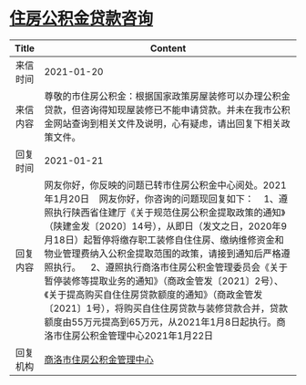 # <a href="http://www.shangluo.gov.cn/zmhd/ldxxxx.jsp?urltype=leadermail.LeaderMailContentUrl&wbtreeid=1112&leadermailid=6831">住房公积金贷款咨询</a>
|Title|Content|
|:---:|---|
|来信时间|2021-01-20|
|来信内容|尊敬的市住房公积金：根据国家政策房屋装修可以办理公积金贷款，但咨询得知现屋装修已不能申请贷款。并未在我市公积金网站查询到相关文件及说明，心有疑虑，请出回复下相关政策文件。|
|回复时间|2021-01-21|
|回复内容|网友你好，你反映的问题已转市住房公积金中心阅处。2021年1月20日    网友你好，你咨询的问题现回复如下：    1、遵照执行陕西省住建厅《关于规范住房公积金提取政策的通知》（陕建金发〔2020〕14号），从即日（发文之日，2020年9月18日）起暂停将缴存职工装修自住住房、缴纳维修资金和物业管理费纳入公积金提取范围的政策，请接到通知后严格遵照执行。    2、遵照执行商洛市住房公积金管理委员会《关于暂停装修等提取业务的通知》（商政金管发〔2021〕2号）、《关于提高购买自住住房贷款额度的通知》（商政金管发〔2021〕1号），将购买自住住房贷款与装修贷款合并，贷款额度由55万元提高到65万元，从2021年1月8日起执行。商洛市住房公积金管理中心2021年1月22日|
|回复机构|<a href="../../categories/agencies/商洛市住房公积金管理中心.md">商洛市住房公积金管理中心</a>|